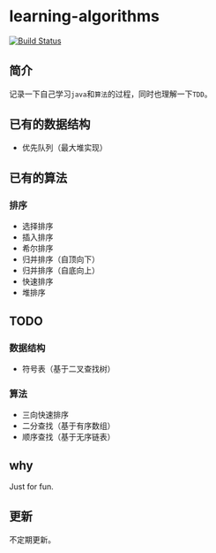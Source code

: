 # learning-algorithms

[![Build Status](https://travis-ci.org/Jack-X-Yang/learning-algorithms.svg?branch=dev-1.0)](https://travis-ci.org/Jack-X-Yang/learning-algorithms)

## 简介
记录一下自己学习`java`和`算法`的过程，同时也理解一下`TDD`。

## 已有的数据结构
- 优先队列（最大堆实现）

## 已有的算法
### 排序
- 选择排序
- 插入排序
- 希尔排序
- 归并排序（自顶向下）
- 归并排序（自底向上）
- 快速排序
- 堆排序

## TODO
### 数据结构
- 符号表（基于二叉查找树）

### 算法
- 三向快速排序
- 二分查找（基于有序数组）
- 顺序查找（基于无序链表）


## why
Just for fun.

## 更新
不定期更新。
